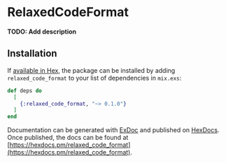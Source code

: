 # RelaxedCodeFormat

**TODO: Add description**

## Installation

If [available in Hex](https://hex.pm/docs/publish), the package can be installed
by adding `relaxed_code_format` to your list of dependencies in `mix.exs`:

```elixir
def deps do
  [
    {:relaxed_code_format, "~> 0.1.0"}
  ]
end
```

Documentation can be generated with [ExDoc](https://github.com/elixir-lang/ex_doc)
and published on [HexDocs](https://hexdocs.pm). Once published, the docs can
be found at [https://hexdocs.pm/relaxed_code_format](https://hexdocs.pm/relaxed_code_format).

